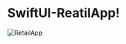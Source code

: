 # SwiftUI-ReatilApp!
![RetailApp](https://github.com/KamleshHBTI/SwiftUI-ReatilApp/assets/58415989/a02ab424-656f-47f9-b765-0453dc338b41)
